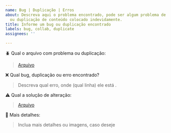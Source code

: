 ```yaml
---
name: Bug | Duplicação | Erros
about: Descreva aqui o problema encontrado, pode ser algum problema de formatação
  ou duplicação de conteúdo colocado indevidamente.
title: Informe um bug ou duplicação encontrado
labels: bug, collab, duplicate
assignees: ''

---
```


:beetle: Qual o arquivo com problema ou duplicação: 
> [Arquivo](url)

:x: Qual bug, duplicação ou erro encontrado?
> Descreva qual erro, onde (qual linha) ele está .

:warning: Qual a solução de alteração: 
> [Arquivo](url)

:pencil: Mais detalhes:
> Inclua mais detalhes ou imagens, caso deseje
